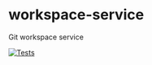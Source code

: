 # workspace-service
Git workspace service

[![Tests](https://github.com/Hashcode-Entertainment/workspace-service/actions/workflows/test.yml/badge.svg)](https://github.com/Hashcode-Entertainment/workspace-service/actions/workflows/test.yml)
